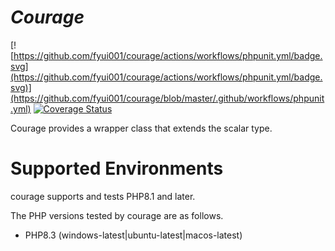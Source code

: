 # *Courage*
[![https://github.com/fyui001/courage/actions/workflows/phpunit.yml/badge.svg](https://github.com/fyui001/courage/actions/workflows/phpunit.yml/badge.svg)](https://github.com/fyui001/courage/blob/master/.github/workflows/phpunit.yml)
[![Coverage Status](https://coveralls.io/repos/github/fyui001/courage/badge.svg?branch=master)](https://coveralls.io/github/fyui001/courage?branch=master)

Courage provides a wrapper class that extends the scalar type.

# Supported Environments

courage supports and tests PHP8.1 and later.

The PHP versions tested by courage are as follows.

- PHP8.3 (windows-latest|ubuntu-latest|macos-latest)

